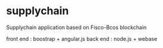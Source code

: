 # supplychain

Supplychain application based on Fisco-Bcos blockchain

front end : boostrap + angular.js
back end : node.js + webase

